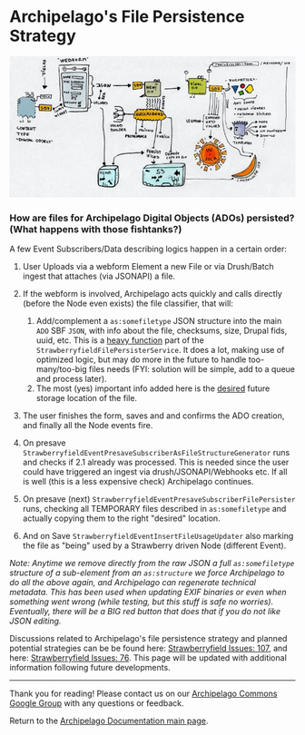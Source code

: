 # Archipelago's File Persistence Strategy

![ADOlife](images/ADOlife.jpg)

### How are files for Archipelago Digital Objects (ADOs) persisted? (What happens with those fishtanks?)

A few Event Subscribers/Data describing logics happen in a certain order:

1. User Uploads via a webform Element a new File or via Drush/Batch ingest that attaches (via JSONAPI) a file.

2. If the webform is involved, Archipelago acts quickly and calls directly (before the Node even exists) the file classifier, that will:
    1. Add/complement a `as:somefiletype` JSON structure into the main `ADO` SBF `JSON`, with info about the file, checksums, size, Drupal fids, uuid, etc. This is a [heavy function](https://github.com/esmero/strawberryfield/blob/1.0.0-RC3/src/StrawberryfieldFilePersisterService.php) part of the `StrawberryfieldFilePersisterService`. It does a lot, making use of optimized logic, but may do more in the future to handle too-many/too-big files needs (FYI: solution will be simple, add to a queue and process later).
    2. The most (yes) important info added here is the [desired](https://github.com/esmero/strawberryfield/blob/1.0.0-RC3/src/StrawberryfieldFilePersisterService.php) future storage location of the file.

3. The user finishes the form, saves and and confirms the ADO creation, and finally all the Node events fire.

4. On presave `StrawberryfieldEventPresaveSubscriberAsFileStructureGenerator` runs and checks if 2.1 already was processed. This is needed since the user could have triggered an ingest via drush/JSONAPI/Webhooks etc. If all is well (this is a less expensive check) Archipelago continues.

5. On presave (next) `StrawberryfieldEventPresaveSubscriberFilePersister` runs, checking all TEMPORARY files described in `as:somefiletype` and actually copying them to the right "desired" location.

6. And on Save `StrawberryfieldEventInsertFileUsageUpdater` also marking the file as "being" used by a Strawberry driven Node (different Event).

_Note: Anytime we remove directly from the raw JSON a full `as:somefiletype` structure of a sub-element from an `as:structure` we force Archipelago to do all the above again, and Archipelago can regenerate technical metadata. This has been used when updating EXIF binaries or even when something went wrong (while testing, but this stuff is safe no worries). Eventually, there will be a BIG red button that does that if you do not like JSON editing._

Discussions related to Archipelago's file persistence strategy and planned potential strategies can be be found here: [Strawberryfield Issues: 107](https://github.com/esmero/strawberryfield/issues/107), and here: [Strawberryfield Issues: 76](https://github.com/esmero/strawberryfield/issues/76). This page will be updated with additional information following future developments.

___

Thank you for reading! Please contact us on our [Archipelago Commons Google Group](https://groups.google.com/forum/#!forum/archipelago-commons) with any questions or feedback.

Return to the [Archipelago Documentation main page](index.md).
